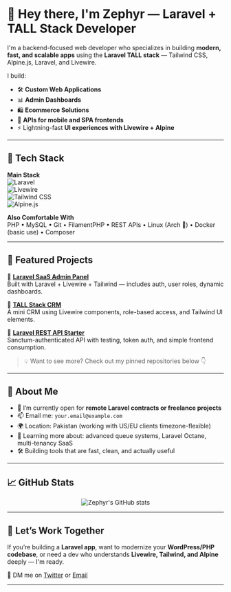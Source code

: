 # 👋 Hey there, I'm Zephyr — Laravel + TALL Stack Developer

I'm a backend-focused web developer who specializes in building **modern, fast, and scalable apps** using the **Laravel TALL stack** — Tailwind CSS, Alpine.js, Laravel, and Livewire.

I build:

- 🛠️ **Custom Web Applications**
- 📊 **Admin Dashboards**
- 🛍️ **Ecommerce Solutions**
- 🧪 **APIs for mobile and SPA frontends**
- ⚡ Lightning-fast **UI experiences with Livewire + Alpine**

---

## 🚀 Tech Stack

**Main Stack**  
![Laravel](https://img.shields.io/badge/-Laravel-EF3A38?logo=laravel&logoColor=white&style=flat)  
![Livewire](https://img.shields.io/badge/-Livewire-4E5D94?logo=livewire&style=flat)  
![Tailwind CSS](https://img.shields.io/badge/-Tailwind%20CSS-38B2AC?logo=tailwind-css&logoColor=white&style=flat)  
![Alpine.js](https://img.shields.io/badge/-Alpine.js-77C1D2?logo=javascript&style=flat)

**Also Comfortable With**  
PHP • MySQL • Git • FilamentPHP • REST APIs • Linux (Arch 🐧) • Docker (basic use) • Composer

---

## 📂 Featured Projects

🔹 **[Laravel SaaS Admin Panel](https://github.com/ze6hyr/laravel-saas-admin)**  
Built with Laravel + Livewire + Tailwind — includes auth, user roles, dynamic dashboards.

🔹 **[TALL Stack CRM](https://github.com/ze6hyr/tall-crm-app)**  
A mini CRM using Livewire components, role-based access, and Tailwind UI elements.

🔹 **[Laravel REST API Starter](https://github.com/ze6hyr/laravel-api-boilerplate)**  
Sanctum-authenticated API with testing, token auth, and simple frontend consumption.

> 💡 Want to see more? Check out my pinned repositories below 👇

---

## 🧠 About Me

- 🔭 I’m currently open for **remote Laravel contracts or freelance projects**
- 📫 Email me: `your.email@example.com`
- 🌍 Location: Pakistan (working with US/EU clients timezone-flexible)
- 🧠 Learning more about: advanced queue systems, Laravel Octane, multi-tenancy SaaS
- 🛠️ Building tools that are fast, clean, and actually useful

---

## 📈 GitHub Stats

<p align="center">
  <img src="https://github-readme-stats.vercel.app/api?username=ze6hyr&show_icons=true&theme=radical" alt="Zephyr's GitHub stats"/>
</p>

---

## 💼 Let’s Work Together

If you’re building a **Laravel app**, want to modernize your **WordPress/PHP codebase**, or need a dev who understands **Livewire, Tailwind, and Alpine** deeply — I'm ready.

📨 DM me on [Twitter](https://twitter.com/yourhandle) or [Email](mailto:your.email@example.com)

---

